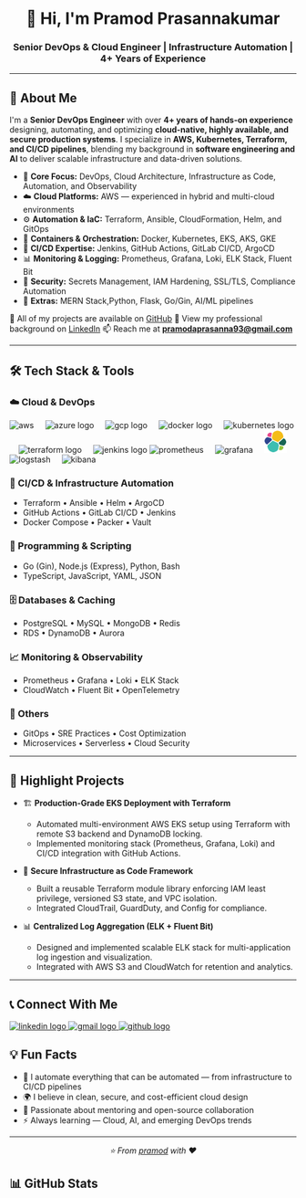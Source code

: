 <h1 align="center">👋 Hi, I'm Pramod Prasannakumar</h1>
<h3 align="center">Senior DevOps & Cloud Engineer | Infrastructure Automation | 4+ Years of Experience</h3>


---

## 🚀 About Me

I'm a **Senior DevOps Engineer** with over **4+ years of hands-on experience** designing, automating, and optimizing **cloud-native, highly available, and secure production systems**.
I specialize in **AWS, Kubernetes, Terraform, and CI/CD pipelines**, blending my background in **software engineering and AI** to deliver scalable infrastructure and data-driven solutions.

- 🧩 **Core Focus:** DevOps, Cloud Architecture, Infrastructure as Code, Automation, and Observability
- ☁️ **Cloud Platforms:** AWS — experienced in hybrid and multi-cloud environments
- ⚙️ **Automation & IaC:** Terraform, Ansible, CloudFormation, Helm, and GitOps
- 🧱 **Containers & Orchestration:** Docker, Kubernetes, EKS, AKS, GKE
- 🔄 **CI/CD Expertise:** Jenkins, GitHub Actions, GitLab CI/CD, ArgoCD
- 📊 **Monitoring & Logging:** Prometheus, Grafana, Loki, ELK Stack, Fluent Bit
- 🔐 **Security:** Secrets Management, IAM Hardening, SSL/TLS, Compliance Automation
- 🧠 **Extras:** MERN Stack,Python, Flask, Go/Gin, AI/ML pipelines

💼 All of my projects are available on [GitHub](https://github.com/pramodprasannakumar)
📄 View my professional background on [LinkedIn](https://www.linkedin.com/in/pramod-prasannakumar-2b4bbb113/)
📫 Reach me at **pramodaprasanna93@gmail.com**

---

## 🛠️ Tech Stack & Tools

### ☁️ Cloud & DevOps
<div align="left">
<img src="https://upload.wikimedia.org/wikipedia/commons/9/93/Amazon_Web_Services_Logo.svg" height="40" alt="aws" />
  <img width="12" />
  <img src="https://cdn.jsdelivr.net/gh/devicons/devicon/icons/azure/azure-original.svg" height="40" alt="azure logo" />
  <img width="12" />
  <img src="https://cdn.jsdelivr.net/gh/devicons/devicon/icons/googlecloud/googlecloud-original.svg" height="40" alt="gcp logo" />
  <img width="12" />
  <img src="https://cdn.jsdelivr.net/gh/devicons/devicon/icons/docker/docker-original.svg" height="40" alt="docker logo" />
  <img width="12" />
  <img src="https://cdn.jsdelivr.net/gh/devicons/devicon/icons/kubernetes/kubernetes-plain.svg" height="40" alt="kubernetes logo" />
  <img width="12" />
  <img src="https://cdn.jsdelivr.net/gh/devicons/devicon/icons/terraform/terraform-original.svg" height="40" alt="terraform logo" />
  <img width="12" />
  <img src="https://cdn.jsdelivr.net/gh/devicons/devicon/icons/jenkins/jenkins-original.svg" height="40" alt="jenkins logo" />
    <!-- Monitoring & Logging -->
  <img src="https://cdn.jsdelivr.net/gh/devicons/devicon/icons/prometheus/prometheus-original.svg" height="40" alt="prometheus" />
  <img width="12" />
  <img src="https://cdn.jsdelivr.net/gh/devicons/devicon/icons/grafana/grafana-original.svg" height="40" alt="grafana" />
  <img width="12" />

  <!-- ELK Stack -->
  <img src="https://raw.githubusercontent.com/gilbarbara/logos/main/logos/elasticsearch.svg" height="40" alt="elasticsearch" />
  <img width="12" />
  <img src="https://raw.githubusercontent.com/gilbarbara/logos/main/logos/logstash.svg" height="40" alt="logstash" />
  <img width="12" />
  <img src="https://raw.githubusercontent.com/gilbarbara/logos/main/logos/kibana.svg" height="40" alt="kibana" />

</div>

### 🔧 CI/CD & Infrastructure Automation
- Terraform • Ansible • Helm • ArgoCD
- GitHub Actions • GitLab CI/CD • Jenkins
- Docker Compose • Packer • Vault

### 🧠 Programming & Scripting
- Go (Gin), Node.js (Express), Python, Bash
- TypeScript, JavaScript, YAML, JSON

### 🗄️ Databases & Caching
- PostgreSQL • MySQL • MongoDB • Redis
- RDS • DynamoDB • Aurora

### 📈 Monitoring & Observability
- Prometheus • Grafana • Loki • ELK Stack
- CloudWatch • Fluent Bit • OpenTelemetry

### 🧩 Others
- GitOps • SRE Practices • Cost Optimization
- Microservices • Serverless • Cloud Security

---

## 🌟 Highlight Projects

- 🏗️ **Production-Grade EKS Deployment with Terraform**
  - Automated multi-environment AWS EKS setup using Terraform with remote S3 backend and DynamoDB locking.
  - Implemented monitoring stack (Prometheus, Grafana, Loki) and CI/CD integration with GitHub Actions.

- 🔐 **Secure Infrastructure as Code Framework**
  - Built a reusable Terraform module library enforcing IAM least privilege, versioned S3 state, and VPC isolation.
  - Integrated CloudTrail, GuardDuty, and Config for compliance.

- 📊 **Centralized Log Aggregation (ELK + Fluent Bit)**
  - Designed and implemented scalable ELK stack for multi-application log ingestion and visualization.
  - Integrated with AWS S3 and CloudWatch for retention and analytics.

---

## 📞 Connect With Me

<div align="left">
  <a href="https://www.linkedin.com/in/pramod-prasannakumar-2b4bbb113/" target="_blank">
    <img src="https://img.shields.io/static/v1?message=LinkedIn&logo=linkedin&label=&color=0077B5&logoColor=white&labelColor=&style=for-the-badge" height="35" alt="linkedin logo" />
  </a>
  <a href="mailto:pramodaprasanna93@gmail.com">
    <img src="https://img.shields.io/static/v1?message=Gmail&logo=gmail&label=&color=D14836&logoColor=white&labelColor=&style=for-the-badge" height="35" alt="gmail logo" />
  </a>
  <a href="https://github.com/pramodprasannakumar">
    <img src="https://img.shields.io/static/v1?message=GitHub&logo=github&label=&color=181717&logoColor=white&labelColor=&style=for-the-badge" height="35" alt="github logo" />
  </a>
</div>



## 💡 Fun Facts
- 🧠 I automate everything that can be automated — from infrastructure to CI/CD pipelines
- 🌍 I believe in clean, secure, and cost-efficient cloud design
- 🤝 Passionate about mentoring and open-source collaboration
- ⚡ Always learning — Cloud, AI, and emerging DevOps trends

---

<div align="center">
  <i>⭐️ From <a href="https://github.com/pramodprasannakumar/">pramod</a> with ❤️</i>
</div>

## 📊 GitHub Stats
<image-card alt="Your GitHub Stats" src="https://github-readme-stats.vercel.app/api?username=pramodprasannakumar&show_icons=true&theme=radical" ></image-card>
<image-card alt="Top Languages" src="https://github-readme-stats.vercel.app/api/top-langs/?username=pramodprasannakumar&layout=compact&theme=radical" ></image-card>
